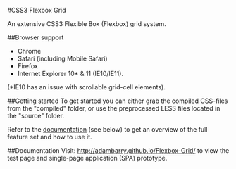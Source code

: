 #CSS3 Flexbox Grid

An extensive CSS3 Flexible Box (Flexbox) grid system.

##Browser support
- Chrome
- Safari (including Mobile Safari)
- Firefox
- Internet Explorer 10* & 11 (IE10/IE11).

(*IE10 has an issue with scrollable grid-cell elements).

##Getting started
To get started you can either grab the compiled CSS-files from the "compiled" folder, or use the preprocessed LESS files located in the "source" folder. 

Refer to the [documentation](#documentation) (see below) to get an overview of the full feature set and how to use it.

##Documentation
Visit: http://adambarry.github.io/Flexbox-Grid/ to view the test page and single-page application (SPA) prototype.
